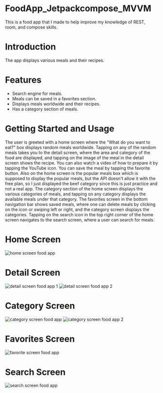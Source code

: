 # FoodApp_Jetpackcompose_MVVM
This is a food app that I made to help improve my knowledge of REST, room, and compose skills.

# Introduction
The app displays various meals and their recipes.

# Features
- Search engine for meals.
- Meals can be saved in a favorites section.
- Displays meals worldwide and their recipes.
- Has a category section of meals.

# Getting Started and Usage
The user is greeted with a home screen where the "What do you want to eat?" box displays random meals worldwide. Tapping on any of the random meals takes you to the detail screen, where the area and category of the food are displayed, and tapping on the image of the meal in the detail screen shows the recipe. You can also watch a video of how to prepare it by tapping the YouTube icon. You can save the meal by tapping the favorite button. Also on the home screen is the popular meals box which is supposed to display the popular meals, but the API doesn't allow it with the free plan, so I just displayed the beef category since this is just practice and not a real app. The category section of the home screen displays the various categories of meals, and tapping on any category displays the available meals under that category. The favorites screen in the bottom navigation bar shows saved meals, where one can delete meals by clicking on the icon or swiping left or right, and the category screen displays the categories. Tapping on the search icon in the top right corner of the home screen navigates to the search screen, where a user can search for meals.

# Home Screen
![home screen food app](https://github.com/ThreeLines-del/FoodApp_Jetpackcompose_MVVM/assets/79729589/6492dc93-c24d-4a25-aeec-ff9f5ff810f6)

# Detail Screen
![detail screen food app 1](https://github.com/ThreeLines-del/FoodApp_Jetpackcompose_MVVM/assets/79729589/c2074f3e-346b-447e-8399-a4e9dd98a506)
![detail screen food app 2](https://github.com/ThreeLines-del/FoodApp_Jetpackcompose_MVVM/assets/79729589/000ff27d-d4e7-4b02-a4bc-ac47f299a4ec)

# Category Screen
![category screen food app](https://github.com/ThreeLines-del/FoodApp_Jetpackcompose_MVVM/assets/79729589/f4ab419e-6278-424e-8251-aa7f873ab6fc)
![category screen food app 2](https://github.com/ThreeLines-del/FoodApp_Jetpackcompose_MVVM/assets/79729589/923b496d-9db6-4629-baf7-d163248907b4)

# Favorites Screen
![favorite screen food app](https://github.com/ThreeLines-del/FoodApp_Jetpackcompose_MVVM/assets/79729589/af2a73be-caec-4fc9-9270-4e461eae07de)

# Search Screen
![search screen food app](https://github.com/ThreeLines-del/FoodApp_Jetpackcompose_MVVM/assets/79729589/e9e48be1-ed4b-4fa4-9655-f4fc8f5147d5)

